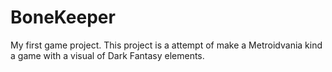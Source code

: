 # BoneKeeper
 My first game project.
 This project is a attempt of make a Metroidvania kind a game with a visual of Dark Fantasy elements.
